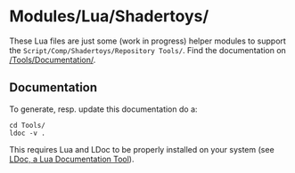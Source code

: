 # Modules/Lua/Shadertoys/
These Lua files are just some (work in progress) helper modules to support the `Script/Comp/Shadertoys/Repository Tools/`. Find the documentation on [/Tools/Documentation/](https://nmbr73.github.io/Shadertoys/Tools/Documentation/).

## Documentation

To generate, resp. update this documentation do a:

    cd Tools/
    ldoc -v .

This requires Lua and LDoc to be properly installed on your system (see [LDoc, a Lua Documentation Tool](https://github.com/lunarmodules/LDoc/blob/master/doc/doc.md)).

